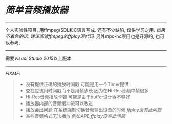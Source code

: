 # _简单音频播放器_

------

个人实验性项目, 用ffmpeg/SDL和C语言写成. 还有不少缺陷, 仅供学习之用.
*如果不着急的话, 建议阅读ffmpeg的ffplay源代码.*
另外mpc-hc项目也是开源的, 也可以参考.

------

需要*Visual Studio 2015*以上版本

------

_FIXME_:

> * 没有提供正确的播放时间戳 可能是用一个Timer提供
> * 查找应该用时间戳而不是用帧步长 因为在Hi-Res音频中帧很多
> * Hi-Res音频播放卡顿 可能是由于buffer设计得不够好
> * 播放器内部的音频缓冲流可以改进
> * 播放会出问题 在系统强制切换音频输出设备的时候 *ffplay没有此问题*
> * 某些音频格式无法播放 例如APE *ffplay没有此问题*
